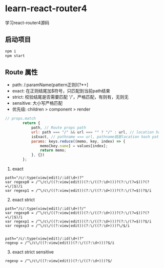 # learn-react-router4
学习react-router4源码

## 启动项目
```sh
npm i
npm start
```





## Route 属性 
* path: /:paramName(pattern正则)[?*+]
* exact: 在正则结尾加$符号，只匹配到当前path结束
* strict: 校验结尾是否需要匹配 '/'，严格匹配，有则有，无则无
* sensitive: 大小写严格匹配
* 优先级: children > component > render 

```js
// props.match
        return {
            path, // Route props path
            url: path === "/" && url === "" ? "/" : url, // location hash path 和 正则exec匹配后得出的数组[0]
            isExact, // pathname === url, pathname就是location hash path
            params: keys.reduce((memo, key, index) => {
                memo[key.name] = values[index];
                return memo;
            }, {})
        };
```

1. exact
```
path="/c/:type(view|edit)/:id(\d+)?"
var regexp0 = /^\/c\/((?:view|edit))(?:\/((?:\d+)))?(?:\/(?=$))?(?=\/|$)/i
var regexp1 = /^\/c\/((?:view|edit))(?:\/((?:\d+)))?(?:\/(?=$))?$/i
```


2. exact strict
```
path="/c/:type(view|edit)/:id(\d+)?/"
var regexp0 = /^\/c\/((?:view|edit))(?:\/((?:\d+)))?(?:\/(?=$))?(?=\/|$)/i
var regexp1 = /^\/c\/((?:view|edit))(?:\/((?:\d+)))?(?:\/(?=$))?$/i
var regexp3 = /^\/c\/((?:view|edit))(?:\/((?:\d+)))?\/$/i


path="/c/:type(view|edit)/:id(\d+)?"
regexp = /^\/c\/((?:view|edit))(?:\/((?:\d+)))?$/i
```



3. exact strict sensitive 
```
regexp = /^\/c\/((?:view|edit))(?:\/((?:\d+)))?$/
```